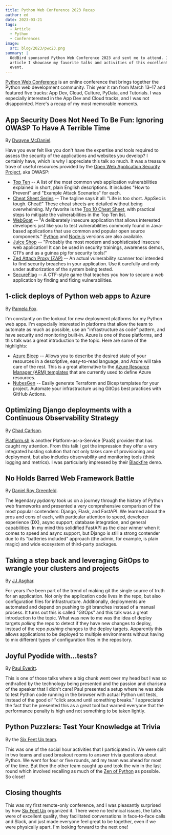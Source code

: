 ```yaml
---
title: Python Web Conference 2023 Recap
author: ed
date: 2023-03-21
tags:
  - Article
  - Python
  - Conferences
image:
  src: blog/2023/pwc23.png
summary: |
  OddBird sponsored Python Web Conference 2023 and sent me to attend. In this
  article I showcase my favorite talks and activities of this excellent online
  event.
---
```


[Python Web Conference](https://2023.pythonwebconf.com/) is an online conference
that brings together the Python web development community. This year it ran from
March 13–17 and featured five tracks: App Dev, Cloud, Culture, PyData, and
Tutorials. I was especially interested in the App Dev and Cloud tracks, and I
was not disappointed. Here's a recap of my most memorable moments.

## App Security Does Not Need To Be Fun: Ignoring OWASP To Have A Terrible Time

By [Dwayne
McDaniel](https://2023.pythonwebconf.com/presentations/app-security-does-not-need-to-be-fun-ignoring-owasp-to-have-a-terrible-time).

Have you ever felt like you don't have the expertise and tools required to
assess the security of the applications and websites you develop? I certainly
have, which is why I appreciate this talk so much. It was a treasure trove of
useful resources provided by the [Open Web Application Security
Project](https://owasp.org/), aka OWASP:

- [Top Ten](https://owasp.org/www-project-top-ten/) -- A list of the most common
  web application vulnerabilities explained in short, plain English
  descriptions. It includes "How to Prevent" and "Example Attack Scenarios" for
  each.
- [Cheat Sheet Series](https://cheatsheetseries.owasp.org/) -- The tagline says
  it all: "Life is too short. AppSec is tough. Cheat!" These cheat sheets are
  detailed without being overwhelming. My favorite is the [Top 10 Cheat
  Sheet](https://cheatsheetseries.owasp.org/IndexTopTen.html), with practical
  steps to mitigate the vulnerabilities in the Top Ten list.
- [WebGoat](https://owasp.org/www-project-webgoat/) -- "A deliberately insecure
  application that allows interested developers just like you to test
  vulnerabilities commonly found in Java-based applications that use common and
  popular open source components."
  [Python](https://owasp.org/www-project-pygoat/) and
  [Node.js](https://owasp.org/www-project-node.js-goat/) versions are also
  available.
- [Juice Shop](https://owasp.org/www-project-juice-shop/) -- "Probably the most
  modern and sophisticated insecure web application! It can be used in security
  trainings, awareness demos, CTFs and as a guinea pig for security tools!"
- [Zed Attach Proxy (ZAP)](https://www.zaproxy.org/) -- An actual vulnerability
  scanner tool intended to find security breaches in your application. Use it
  carefully and only under authorization of the system being tested.
- [SecureFlag](https://owasp.org/www-project-secureflag-open-platform/) -- A
  CTF-style game that teaches you how to secure a web application by finding and
  fixing vulnerabilities.

## 1-click deploys of Python web apps to Azure

By [Pamela
Fox](https://2023.pythonwebconf.com/presentations/1-click-deploys-of-python-web-apps-to-azure).

I'm constantly on the lookout for new deployment platforms for my Python web
apps. I'm especially interested in platforms that allow the team to automate as
much as possible, use an "infrastructure as code" pattern, and have security and
monitoring built-in. Azure is one of those platforms, and this talk was a great
introduction to the topic. Here are some of the highlights:

- [Azure
  Bicep](https://learn.microsoft.com/en-us/azure/azure-resource-manager/bicep/overview?tabs=bicep) --
  Allows you to describe the desired state of your resources in a descriptive,
  easy-to-read language, and Azure will take care of the rest. This is a great
  alternative to the [Azure Resource Manager (ARM)
  templates](https://docs.microsoft.com/en-us/azure/azure-resource-manager/templates/overview)
  that are currently used to define Azure resources.
- [NubesGen](https://nubesgen.com/) -- Easily generate Terraform and Bicep
  templates for your project. Automate your infrastructure using GitOps best
  practices with GitHub Actions.

## Optimizing Django deployments with a Continuous Observability Strategy

By [Chad
Carlson](https://2023.pythonwebconf.com/presentations/optimizing-django-deployments-with-a-continuous-observability-strategy).

[Platform.sh](https://platform.sh/) is another Platform-as-a-Service (PaaS)
provider that has caught my attention. From this talk I got the impression they
offer a very integrated hosting solution that not only takes care of
provisioning and deployment, but also includes observability and monitoring
tools (think logging and metrics). I was particularly impressed by their
[Blackfire](https://www.blackfire.io/) demo.

## No Holds Barred Web Framework Battle

By [Daniel Roy
Greenfeld](https://2023.pythonwebconf.com/presentations/no-holds-barred-web-framework-battle).

The legendary *pydanny* took us on a journey through the history of Python web
frameworks and presented a very comprehensive comparison of the most popular
contenders: Django, Flask, and FastAPI. We learned about the pros and cons of
each, with particular attention to speed, developer experience (DX), async
support, database integration, and general capabilities. In my mind this
solidified FastAPI as the clear winner when it comes to speed and async support,
but Django is still a strong contender due to its "batteries included" approach
(the admin, for example, is plain magic) and wide ecosystem of third-party
packages.

## Taking a step back and leveraging GitOps to wrangle your clusters and projects

By [JJ
Asghar](https://2023.pythonwebconf.com/presentations/taking-a-step-back-and-leveraging-gitops-to-wrangle-your-clusters-and-projects).

For years I've been part of the trend of making git the single source of truth
for an application. Not only the application code lives in the repo, but also
configuration files for infrastructure. Additionally, deployments are automated
and depend on pushing to git branches instead of a manual process. It turns out
this is called "GitOps" and this talk was a great introduction to the topic.
What was new to me was the idea of deploy targets *polling* the repo to detect
if they have new changes to deploy, instead of the repo *pushing* changes to the
deploy targets. Apparently this allows applications to be deployed to multiple
environments without having to mix different types of configuration files in the
repository.

## Joyful Pyodide with...tests?

By [Paul
Everitt](https://2023.pythonwebconf.com/presentations/joyful-pyodide-with-tests).

This is one of those talks where a big chunk went over my head but I was so
enthralled by the technology being presented and the passion and charisma of the
speaker that I didn't care! Paul presented a setup where he was able to test
Python code running in the browser with actual Python unit tests, instead of the
good ol' "click around until something breaks." I appreciated the fact that he
presented this as a great tool but warned everyone that the performance penalty
is high and not something to be taken lightly.

## Python Puzzlers: Test Your Knowledge at Trivia

By the [Six Feet Up
team](https://2023.pythonwebconf.com/presentations/python-puzzlers-test-your-knowledge-at-trivia).

This was one of the social hour activities that I participated in. We were split
in two teams and used breakout rooms to answer trivia questions about Python. We
went for four or five rounds, and my team was ahead for most of the time. But
then the other team caught up and took the win in the last round which involved
recalling as much of the [Zen of
Python](https://www.python.org/dev/peps/pep-0020/) as possible. So close!

## Closing thoughts

This was my first remote-only conference, and I was pleasantly surprised by how
[Six Feet Up](https://sixfeetup.com/) organized it. There were no technical
issues, the talks were of excellent quality, they facilitated conversations in
face-to-face calls and Slack, and just made everyone feel great to be together,
even if we were physically apart. I'm looking forward to the next one!
